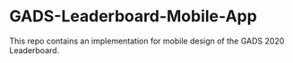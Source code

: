 # GADS-Leaderboard-Mobile-App
This repo contains an implementation for mobile design of the GADS 2020 Leaderboard.
